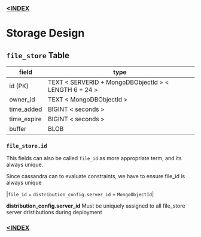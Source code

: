 ### [<INDEX](https://b19kiit.github.io/OEE_DOCS/)

# Storage Design

## `file_store` Table

| field       | type                                                  |
| --- | ----------- |
| id (PK)     | TEXT < SERVERID + MongoDBObjectId > < LENGTH 6 + 24 > |
| owner_id    | TEXT < MongoDBObjectId >                              |
| time_added  | BIGINT < seconds >                                    |
| time_expire | BIGINT < seconds >                                    |
| buffer      | BLOB                                                  |

### `file_store.id`
This fields can also be called `file_id` as more appropriate term, and its always unique.

Since cassandra can to evaluate constraints, we have to ensure file_id is always unique

|`file_id` = `distribution_config.server_id` +  `MongoObjectId`|

**distribution_config.server_id** Must be uniquely assigned to all file_store server dristibutions during deployment 

### [<INDEX](../)
